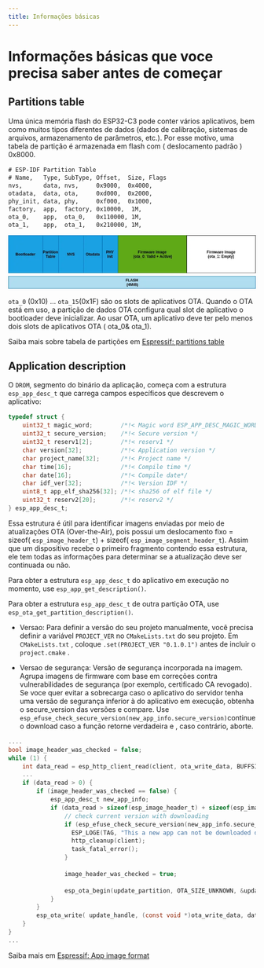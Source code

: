 ```yaml
---
title: Informações básicas
---
```


# Informações básicas que voce precisa saber antes de começar

## Partitions table
Uma única memória flash do ESP32-C3 pode conter vários aplicativos, bem como muitos tipos diferentes de dados (dados de calibração, sistemas de arquivos, armazenamento de parâmetros, etc.). Por esse motivo, uma tabela de partição é armazenada em flash com ( deslocamento padrão ) 0x8000.

``` csv
# ESP-IDF Partition Table
# Name,   Type, SubType, Offset,  Size, Flags
nvs,      data, nvs,     0x9000,  0x4000,
otadata,  data, ota,     0xd000,  0x2000,
phy_init, data, phy,     0xf000,  0x1000,
factory,  app,  factory, 0x10000,  1M,
ota_0,    app,  ota_0,   0x110000, 1M,
ota_1,    app,  ota_1,   0x210000, 1M,

```
![Layout típico do aplicativo flash](../img/partitions.png)

`ota_0` (0x10) ... `ota_15`(0x1F) são os slots de aplicativos OTA. Quando o OTA está em uso, a partição de dados OTA configura qual slot de aplicativo o bootloader deve inicializar. Ao usar OTA, um aplicativo deve ter pelo menos dois slots de aplicativos OTA ( ota_0& ota_1).

Saiba mais sobre tabela de partições em [Espressif: partitions table](https://docs.espressif.com/projects/esp-idf/en/stable/esp32c3/api-guides/partition-tables.html)

## Application description
O `DROM`, segmento do binário da aplicação, começa com a estrutura `esp_app_desc_t` que carrega campos específicos que descrevem o aplicativo:

```C
typedef struct {
    uint32_t magic_word;        /*!< Magic word ESP_APP_DESC_MAGIC_WORD */
    uint32_t secure_version;    /*!< Secure version */
    uint32_t reserv1[2];        /*!< reserv1 */
    char version[32];           /*!< Application version */
    char project_name[32];      /*!< Project name */
    char time[16];              /*!< Compile time */
    char date[16];              /*!< Compile date*/
    char idf_ver[32];           /*!< Version IDF */
    uint8_t app_elf_sha256[32]; /*!< sha256 of elf file */
    uint32_t reserv2[20];       /*!< reserv2 */
} esp_app_desc_t;
```

Essa estrutura é útil para identificar imagens enviadas por meio de atualizações OTA (Over-the-Air), pois possui um deslocamento fixo = sizeof( `esp_image_header_t`) + sizeof( `esp_image_segment_header_t`). Assim que um dispositivo recebe o primeiro fragmento contendo essa estrutura, ele tem todas as informações para determinar se a atualização deve ser continuada ou não.

Para obter a estrutura `esp_app_desc_t`  do aplicativo em execução no momento, use `esp_app_get_description()`.

Para obter a estrutura `esp_app_desc_t` de outra partição OTA, use `esp_ota_get_partition_description()`.

- Versao: Para definir a versão do seu projeto manualmente, você precisa definir a variável `PROJECT_VER`  no `CMakeLists.txt` do seu projeto. Em  `CMakeLists.txt` , coloque `.set(PROJECT_VER "0.1.0.1")`  antes de incluir o `project.cmake` .

- Versao de segurança: Versão de segurança incorporada na imagem.  Agrupa imagens de firmware com base em correções contra vulnerabilidades de segurança (por exemplo, certificado CA revogado).  Se voce quer evitar  a sobrecarga   caso o aplicativo do servidor tenha uma versão de segurança inferior à do aplicativo em execução, obtenha o secure_version das versões e compare. Use `esp_efuse_check_secure_version(new_app_info.secure_version)`continue o download caso a função retorne verdadeira e , caso contrário, aborte.

```c
....
bool image_header_was_checked = false;
while (1) {
    int data_read = esp_http_client_read(client, ota_write_data, BUFFSIZE);
    ...
    if (data_read > 0) {
        if (image_header_was_checked == false) {
            esp_app_desc_t new_app_info;
            if (data_read > sizeof(esp_image_header_t) + sizeof(esp_image_segment_header_t) + sizeof(esp_app_desc_t)) {
                // check current version with downloading
                if (esp_efuse_check_secure_version(new_app_info.secure_version) == false) {
                  ESP_LOGE(TAG, "This a new app can not be downloaded due to a secure version is lower than stored in efuse.");
                  http_cleanup(client);
                  task_fatal_error();
                }

                image_header_was_checked = true;

                esp_ota_begin(update_partition, OTA_SIZE_UNKNOWN, &update_handle);
            }
        }
        esp_ota_write( update_handle, (const void *)ota_write_data, data_read);
    }
}
...
```

Saiba mais em [Espressif: App image format](https://docs.espressif.com/projects/esp-idf/en/latest/esp32c3/api-reference/system/app_image_format.html)
